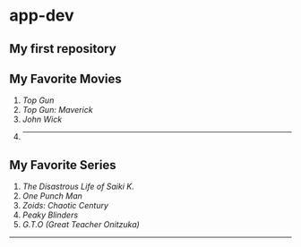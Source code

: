 # app-dev
My first repository
---
## **My Favorite Movies**
1. *Top Gun* 
2. *Top Gun: Maverick*
3. *John Wick*
4. ---
## **My Favorite Series**
 1. *The Disastrous Life of Saiki K.*
 2. *One Punch Man*
 3. *Zoids: Chaotic Century*
 4. *Peaky Blinders*
 5. *G.T.O (Great Teacher Onitzuka)*
 ---
